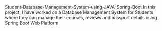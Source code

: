 Student-Database-Management-System-using-JAVA-Spring-Boot
In this project, I have worked on a Database Management System for Students where they can manage their courses, reviews and passport details using Spring Boot Web Platform.
